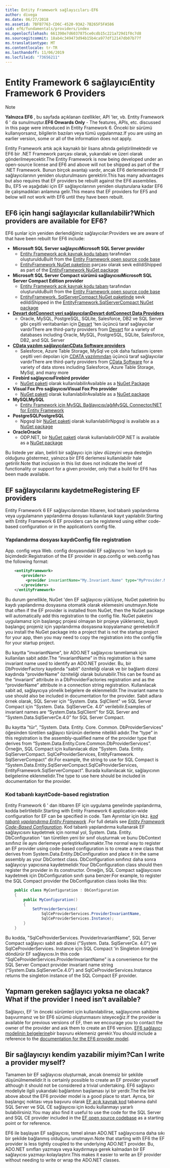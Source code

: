 ```yaml
---
title: Entity Framework sağlayıcıları-EF6
author: divega
ms.date: 06/27/2018
ms.assetid: 7BFB7763-CD6C-4520-93A2-7B265F5FA586
uid: ef6/fundamentals/providers/index
ms.openlocfilehash: 661398e7d6037875ce0cdb15c221a729d1f0c7d8
ms.sourcegitcommit: 18ab4c349473d94b15b4ca977df12147db07b77f
ms.translationtype: MT
ms.contentlocale: tr-TR
ms.lasthandoff: 11/06/2019
ms.locfileid: "73656211"
---
```

# <a name="entity-framework-6-providers"></a><span data-ttu-id="92927-102">Entity Framework 6 sağlayıcı</span><span class="sxs-lookup"><span data-stu-id="92927-102">Entity Framework 6 Providers</span></span>
> [!NOTE]
> <span data-ttu-id="92927-103">**Yalnızca EF6** , bu sayfada açıklanan özellikler, API 'ler, vb. Entity Framework 6 ' da sunulmuştur.</span><span class="sxs-lookup"><span data-stu-id="92927-103">**EF6 Onwards Only** - The features, APIs, etc. discussed in this page were introduced in Entity Framework 6.</span></span> <span data-ttu-id="92927-104">Önceki bir sürümü kullanıyorsanız, bilgilerin bazıları veya tümü uygulanmaz.</span><span class="sxs-lookup"><span data-stu-id="92927-104">If you are using an earlier version, some or all of the information does not apply.</span></span>

<span data-ttu-id="92927-105">Entity Framework artık açık kaynaklı bir lisans altında geliştirilmektedir ve EF6 bir .NET Framework parçası olarak, yukarıdaki ve üzeri olarak gönderilmeyecektir.</span><span class="sxs-lookup"><span data-stu-id="92927-105">The Entity Framework is now being developed under an open-source license and EF6 and above will not be shipped as part of the .NET Framework.</span></span> <span data-ttu-id="92927-106">Bunun birçok avantajı vardır, ancak EF6 derlemelerinde EF sağlayıcılarının yeniden oluşturulmasını gerektirir.</span><span class="sxs-lookup"><span data-stu-id="92927-106">This has many advantages but also requires that EF providers be rebuilt against the EF6 assemblies.</span></span> <span data-ttu-id="92927-107">Bu, EF5 ve aşağıdaki için EF sağlayıcılarının yeniden oluşturulana kadar EF6 ile çalışmadıkları anlamına gelir.</span><span class="sxs-lookup"><span data-stu-id="92927-107">This means that EF providers for EF5 and below will not work with EF6 until they have been rebuilt.</span></span>

## <a name="which-providers-are-available-for-ef6"></a><span data-ttu-id="92927-108">EF6 için hangi sağlayıcılar kullanılabilir?</span><span class="sxs-lookup"><span data-stu-id="92927-108">Which providers are available for EF6?</span></span>

<span data-ttu-id="92927-109">EF6 şunlar için yeniden derlendiğimiz sağlayıcılar:</span><span class="sxs-lookup"><span data-stu-id="92927-109">Providers we are aware of that have been rebuilt for EF6 include:</span></span>

*   <span data-ttu-id="92927-110">**Microsoft SQL Server sağlayıcı**</span><span class="sxs-lookup"><span data-stu-id="92927-110">**Microsoft SQL Server provider**</span></span>
    *   <span data-ttu-id="92927-111">[Entity Framework açık kaynak kodu tabanı](https://github.com/aspnet/EntityFramework6) tarafından oluşturuldu</span><span class="sxs-lookup"><span data-stu-id="92927-111">Built from the [Entity Framework open source code base](https://github.com/aspnet/EntityFramework6)</span></span>
    *   <span data-ttu-id="92927-112">[EntityFramework NuGet paketinin](https://nuget.org/packages/EntityFramework) parçası olarak sevk edildi</span><span class="sxs-lookup"><span data-stu-id="92927-112">Shipped as part of the [EntityFramework NuGet package](https://nuget.org/packages/EntityFramework)</span></span>
*   <span data-ttu-id="92927-113">**Microsoft SQL Server Compact sürümü sağlayıcısı**</span><span class="sxs-lookup"><span data-stu-id="92927-113">**Microsoft SQL Server Compact Edition provider**</span></span>
    *   <span data-ttu-id="92927-114">[Entity Framework açık kaynak kodu tabanı](https://github.com/aspnet/EntityFramework6) tarafından oluşturuldu</span><span class="sxs-lookup"><span data-stu-id="92927-114">Built from the [Entity Framework open source code base](https://github.com/aspnet/EntityFramework6)</span></span>
    *   <span data-ttu-id="92927-115">[EntityFramework. SqlServerCompact NuGet paketinde](https://nuget.org/packages/EntityFramework.SqlServerCompact) sevk edildi</span><span class="sxs-lookup"><span data-stu-id="92927-115">Shipped in the [EntityFramework.SqlServerCompact NuGet package](https://nuget.org/packages/EntityFramework.SqlServerCompact)</span></span>
*   [<span data-ttu-id="92927-116">**Devart dotConnect veri sağlayıcıları**</span><span class="sxs-lookup"><span data-stu-id="92927-116">**Devart dotConnect Data Providers**</span></span>](https://www.devart.com/dotconnect/)
    *   <span data-ttu-id="92927-117">Oracle, MySQL, PostgreSQL, SQLite, Salesforce, DB2 ve SQL Server gibi çeşitli veritabanları için [Devart](https://www.devart.com/) 'ten üçüncü taraf sağlayıcılar vardır</span><span class="sxs-lookup"><span data-stu-id="92927-117">There are third-party providers from [Devart](https://www.devart.com/) for a variety of databases including Oracle, MySQL, PostgreSQL, SQLite, Salesforce, DB2, and SQL Server</span></span>
*   [<span data-ttu-id="92927-118">**CData yazılım sağlayıcıları**</span><span class="sxs-lookup"><span data-stu-id="92927-118">**CData Software providers**</span></span>](https://www.cdata.com/ado/)
    *   <span data-ttu-id="92927-119">Salesforce, Azure Table Storage, MySql ve çok daha fazlasını içeren çeşitli veri depoları için [CDATA yazılımından](https://www.cdata.com/ado/) üçüncü taraf sağlayıcılar vardır</span><span class="sxs-lookup"><span data-stu-id="92927-119">There are third-party providers from [CData Software](https://www.cdata.com/ado/) for a variety of data stores including Salesforce, Azure Table Storage, MySql, and many more</span></span>
*   <span data-ttu-id="92927-120">**Firebird sağlayıcısı**</span><span class="sxs-lookup"><span data-stu-id="92927-120">**Firebird provider**</span></span>
    *   <span data-ttu-id="92927-121">[NuGet paketi](https://www.nuget.org/packages/EntityFramework.Firebird/) olarak kullanılabilir</span><span class="sxs-lookup"><span data-stu-id="92927-121">Available as a [NuGet Package](https://www.nuget.org/packages/EntityFramework.Firebird/)</span></span>
*   <span data-ttu-id="92927-122">**Visual Fox Pro sağlayıcısı**</span><span class="sxs-lookup"><span data-stu-id="92927-122">**Visual Fox Pro provider**</span></span>
    *   <span data-ttu-id="92927-123">[NuGet paketi](https://www.nuget.org/packages/VFPEntityFrameworkProvider2/) olarak kullanılabilir</span><span class="sxs-lookup"><span data-stu-id="92927-123">Available as a [NuGet package](https://www.nuget.org/packages/VFPEntityFrameworkProvider2/)</span></span>
*   <span data-ttu-id="92927-124">**MySQL**</span><span class="sxs-lookup"><span data-stu-id="92927-124">**MySQL**</span></span>
    *   [<span data-ttu-id="92927-125">Entity Framework için MySQL Bağlayıcısı/ağı</span><span class="sxs-lookup"><span data-stu-id="92927-125">MySQL Connector/NET for Entity Framework</span></span>](https://dev.mysql.com/doc/connector-net/en/connector-net-entityframework60.html)
*   <span data-ttu-id="92927-126">**PostgreSQL**</span><span class="sxs-lookup"><span data-stu-id="92927-126">**PostgreSQL**</span></span>
    *   <span data-ttu-id="92927-127">Npgsql bir [NuGet paketi](https://www.nuget.org/packages/EntityFramework6.Npgsql/) olarak kullanılabilir</span><span class="sxs-lookup"><span data-stu-id="92927-127">Npgsql is available as a [NuGet package](https://www.nuget.org/packages/EntityFramework6.Npgsql/)</span></span>
*   <span data-ttu-id="92927-128">**Oracle**</span><span class="sxs-lookup"><span data-stu-id="92927-128">**Oracle**</span></span>
    *   <span data-ttu-id="92927-129">ODP.NET, bir [NuGet paketi](https://www.nuget.org/packages/Oracle.ManagedDataAccess.EntityFramework/) olarak kullanılabilir</span><span class="sxs-lookup"><span data-stu-id="92927-129">ODP.NET is available as a [NuGet package](https://www.nuget.org/packages/Oracle.ManagedDataAccess.EntityFramework/)</span></span>

<span data-ttu-id="92927-130">Bu listede yer alan, belirli bir sağlayıcı için işlev düzeyini veya desteğin olduğunu göstermez, yalnızca bir EF6 derlemesi kullanılabilir hale getirilir.</span><span class="sxs-lookup"><span data-stu-id="92927-130">Note that inclusion in this list does not indicate the level of functionality or support for a given provider, only that a build for EF6 has been made available.</span></span>

## <a name="registering-ef-providers"></a><span data-ttu-id="92927-131">EF sağlayıcılarını kaydetme</span><span class="sxs-lookup"><span data-stu-id="92927-131">Registering EF providers</span></span>

<span data-ttu-id="92927-132">Entity Framework 6 EF sağlayıcılarından itibaren, kod tabanlı yapılandırma veya uygulamanın yapılandırma dosyası kullanılarak kayıt yapılabilir.</span><span class="sxs-lookup"><span data-stu-id="92927-132">Starting with Entity Framework 6 EF providers can be registered using either code-based configuration or in the application’s config file.</span></span>

### <a name="config-file-registration"></a><span data-ttu-id="92927-133">Yapılandırma dosyası kaydı</span><span class="sxs-lookup"><span data-stu-id="92927-133">Config file registration</span></span>

<span data-ttu-id="92927-134">App. config veya Web. config dosyasındaki EF sağlayıcısı 'nın kaydı şu biçimdedir:</span><span class="sxs-lookup"><span data-stu-id="92927-134">Registration of the EF provider in app.config or web.config has the following format:</span></span>


``` xml
    <entityFramework>
       <providers>
         <provider invariantName="My.Invariant.Name" type="MyProvider.MyProviderServices, MyAssembly" />
       </providers>
    </entityFramework>
```

<span data-ttu-id="92927-135">Bu durum genellikle, NuGet 'den EF sağlayıcısı yüklüyse, NuGet paketinin bu kaydı yapılandırma dosyasına otomatik olarak eklemesini unutmayın.</span><span class="sxs-lookup"><span data-stu-id="92927-135">Note that often if the EF provider is installed from NuGet, then the NuGet package will automatically add this registration to the config file.</span></span> <span data-ttu-id="92927-136">NuGet paketini uygulamanız için başlangıç projesi olmayan bir projeye yüklerseniz, kaydı başlangıç projeniz için yapılandırma dosyasına kopyalamanız gerekebilir.</span><span class="sxs-lookup"><span data-stu-id="92927-136">If you install the NuGet package into a project that is not the startup project for your app, then you may need to copy the registration into the config file for your startup project.</span></span>

<span data-ttu-id="92927-137">Bu kayıtta "invariantName", bir ADO.NET sağlayıcısı tanımlamak için kullanılan sabit addır.</span><span class="sxs-lookup"><span data-stu-id="92927-137">The “invariantName” in this registration is the same invariant name used to identify an ADO.NET provider.</span></span> <span data-ttu-id="92927-138">Bu, bir DbProviderFactory kaydında "sabit" özniteliği olarak ve bir bağlantı dizesi kaydında "providerName" özniteliği olarak bulunabilir.</span><span class="sxs-lookup"><span data-stu-id="92927-138">This can be found as the “invariant” attribute in a DbProviderFactories registration and as the “providerName” attribute in a connection string registration.</span></span> <span data-ttu-id="92927-139">Kullanılacak sabit ad, sağlayıcıya yönelik belgelere de eklenmelidir.</span><span class="sxs-lookup"><span data-stu-id="92927-139">The invariant name to use should also be included in documentation for the provider.</span></span> <span data-ttu-id="92927-140">Sabit adlara örnek olarak, SQL Server için "System. Data. SqlClient" ve SQL Server Compact için "System. Data. SqlServerCe. 4.0" verilebilir.</span><span class="sxs-lookup"><span data-stu-id="92927-140">Examples of invariant names are “System.Data.SqlClient” for SQL Server and “System.Data.SqlServerCe.4.0” for SQL Server Compact.</span></span>

<span data-ttu-id="92927-141">Bu kayıtta "tür", "System. Data. Entity. Core. Common. DbProviderServices" öğesinden türetilen sağlayıcı türünün derleme nitelikli adıdır.</span><span class="sxs-lookup"><span data-stu-id="92927-141">The “type” in this registration is the assembly-qualified name of the provider type that derives from “System.Data.Entity.Core.Common.DbProviderServices”.</span></span> <span data-ttu-id="92927-142">Örneğin, SQL Compact için kullanılacak dize "System. Data. Entity. SqlServerCompact. SqlCeProviderServices, EntityFramework. SqlServerCompact" dir.</span><span class="sxs-lookup"><span data-stu-id="92927-142">For example, the string to use for SQL Compact is “System.Data.Entity.SqlServerCompact.SqlCeProviderServices, EntityFramework.SqlServerCompact”.</span></span> <span data-ttu-id="92927-143">Burada kullanılacak tür, sağlayıcının belgelerine eklenmelidir.</span><span class="sxs-lookup"><span data-stu-id="92927-143">The type to use here should be included in documentation for the provider.</span></span>

### <a name="code-based-registration"></a><span data-ttu-id="92927-144">Kod tabanlı kayıt</span><span class="sxs-lookup"><span data-stu-id="92927-144">Code-based registration</span></span>

<span data-ttu-id="92927-145">Entity Framework 6 ' dan itibaren EF için uygulama genelinde yapılandırma, kodda belirtilebilir.</span><span class="sxs-lookup"><span data-stu-id="92927-145">Starting with Entity Framework 6 application-wide configuration for EF can be specified in code.</span></span> <span data-ttu-id="92927-146">Tam Ayrıntılar için bkz. _[kod tabanlı yapılandırma Entity Framework](https://msdn.microsoft.com/data/jj680699)_ .</span><span class="sxs-lookup"><span data-stu-id="92927-146">For full details see _[Entity Framework Code-Based Configuration](https://msdn.microsoft.com/data/jj680699)_.</span></span> <span data-ttu-id="92927-147">Kod tabanlı yapılandırma kullanarak EF sağlayıcısını kaydetmek için normal yol, System. Data. Entity. DbConfiguration ' tan türetilen yeni bir sınıf oluşturmak ve bunu DbContext sınıfınız ile aynı derlemeye yerleştirkullanmaktır.</span><span class="sxs-lookup"><span data-stu-id="92927-147">The normal way to register an EF provider using code-based configuration is to create a new class that derives from System.Data.Entity.DbConfiguration and place it in the same assembly as your DbContext class.</span></span> <span data-ttu-id="92927-148">DbConfiguration sınıfınız daha sonra sağlayıcıyı yapıcısına kaydetmelidir.</span><span class="sxs-lookup"><span data-stu-id="92927-148">Your DbConfiguration class should then register the provider in its constructor.</span></span> <span data-ttu-id="92927-149">Örneğin, SQL Compact sağlayıcısını kaydetmek için DbConfiguration sınıfı şuna benzer:</span><span class="sxs-lookup"><span data-stu-id="92927-149">For example, to register the SQL Compact provider the DbConfiguration class looks like this:</span></span>

``` csharp
    public class MyConfiguration : DbConfiguration
    {
        public MyConfiguration()
        {
            SetProviderServices(
                SqlCeProviderServices.ProviderInvariantName,
                SqlCeProviderServices.Instance);
        }
    }
```

<span data-ttu-id="92927-150">Bu kodda, "SqlCeProviderServices. ProviderInvariantName", SQL Server Compact sağlayıcı sabit adı dizesi ("System. Data. SqlServerCe. 4.0") ve SqlCeProviderServices. Instance için SQL Compact 'in Singleton örneğini döndürür EF sağlayıcısı.</span><span class="sxs-lookup"><span data-stu-id="92927-150">In this code “SqlCeProviderServices.ProviderInvariantName” is a convenience for the SQL Server Compact provider invariant name string (“System.Data.SqlServerCe.4.0”) and SqlCeProviderServices.Instance returns the singleton instance of the SQL Compact EF provider.</span></span>

## <a name="what-if-the-provider-i-need-isnt-available"></a><span data-ttu-id="92927-151">Yapmam gereken sağlayıcı yoksa ne olacak?</span><span class="sxs-lookup"><span data-stu-id="92927-151">What if the provider I need isn’t available?</span></span>

<span data-ttu-id="92927-152">Sağlayıcı, EF 'in önceki sürümleri için kullanılabilirse, sağlayıcının sahibine başvurmanız ve bir EF6 sürümü oluşturmasını isteyeceğiz.</span><span class="sxs-lookup"><span data-stu-id="92927-152">If the provider is available for previous versions of EF, then we encourage you to contact the owner of the provider and ask them to create an EF6 version.</span></span> <span data-ttu-id="92927-153">[EF6 sağlayıcı modelinin belgelerine](~/ef6/fundamentals/providers/provider-model.md)bir başvuru eklemeniz gerekir.</span><span class="sxs-lookup"><span data-stu-id="92927-153">You should include a reference to the [documentation for the EF6 provider model](~/ef6/fundamentals/providers/provider-model.md).</span></span>

## <a name="can-i-write-a-provider-myself"></a><span data-ttu-id="92927-154">Bir sağlayıcıyı kendim yazabilir miyim?</span><span class="sxs-lookup"><span data-stu-id="92927-154">Can I write a provider myself?</span></span>

<span data-ttu-id="92927-155">Tamamen bir EF sağlayıcısı oluşturmak, ancak önemsiz bir şekilde düşünülmemelidir.</span><span class="sxs-lookup"><span data-stu-id="92927-155">It is certainly possible to create an EF provider yourself although it should not be considered a trivial undertaking.</span></span> <span data-ttu-id="92927-156">EF6 sağlayıcı modeliyle ilgili yukarıdaki bağlantının başlaması iyi bir yerdir.</span><span class="sxs-lookup"><span data-stu-id="92927-156">The the link above about the EF6 provider model is a good place to start.</span></span> <span data-ttu-id="92927-157">Ayrıca, bir başlangıç noktası veya başvuru olarak [EF açık kaynak kod](https://github.com/aspnet/EntityFramework6) tabanına dahil SQL Server ve SQL CE sağlayıcısı için kodu kullanmayı yararlı bulabilirsiniz.</span><span class="sxs-lookup"><span data-stu-id="92927-157">You may also find it useful to use the code for the SQL Server and SQL CE provider included in the [EF open source codebase](https://github.com/aspnet/EntityFramework6) as a starting point or for reference.</span></span>

<span data-ttu-id="92927-158">EF6 ile başlayan EF sağlayıcısı, temel alınan ADO.NET sağlayıcısına daha sıkı bir şekilde bağlanmış olduğunu unutmayın.</span><span class="sxs-lookup"><span data-stu-id="92927-158">Note that starting with EF6 the EF provider is less tightly coupled to the underlying ADO.NET provider.</span></span> <span data-ttu-id="92927-159">Bu, ADO.NET sınıfları yazmaya veya kaydırmaya gerek kalmadan bir EF sağlayıcısı yazmayı kolaylaştırır.</span><span class="sxs-lookup"><span data-stu-id="92927-159">This makes it easier to write an EF provider without needing to write or wrap the ADO.NET classes.</span></span>
